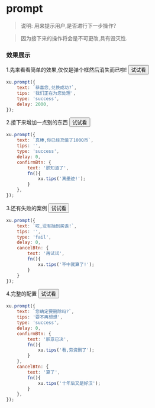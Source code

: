 <link rel="stylesheet" type="text/css" href="../assets/xui.css">
<script type="text/javascript" src="../assets/xui.js"></script>

# prompt

>说明: 用来提示用户,是否进行下一步操作?

>因为接下来的操作将会是不可更改,具有毁灭性.

### 效果展示


1.先来看看简单的效果,仅仅是弹个框然后消失而已啦!
<button class="xui_btn xui_btn_default" id="show_prompt1">试试看</button>

<script type="text/javascript">
document.getElementById('show_prompt1').onclick=function(){
	xu.prompt({
		text: `恭喜您,兑换成功?`,
		tips: '我们正在为您处理',
		type: 'success',
		delay: 2000,
	});
}
</script>

```js
xu.prompt({
	text: `恭喜您,兑换成功?`,
	tips: '我们正在为您处理',
	type: 'success',
	delay: 2000,
});
```

2.接下来增加一点别的东西
<button class="xui_btn xui_btn_default" id="show_prompt2">试试看</button>

<script type="text/javascript">
document.getElementById('show_prompt2').onclick=function(){
	xu.prompt({
		text: `真棒,你已经充值了100Q币`,
		tips: '',
		type: 'success',
		delay: 0,
		confirmBtn: {
			text: '朕知道了',
			fn(){
				xu.tips('真墨迹!');
			}
		},
	});
}
</script>

```js
xu.prompt({
	text: `真棒,你已经充值了100Q币`,
	tips: '',
	type: 'success',
	delay: 0,
	confirmBtn: {
		text: '朕知道了',
		fn(){
			xu.tips('真墨迹!');
		}
	},
});
```

3.还有失败的案例
<button class="xui_btn xui_btn_default" id="show_prompt3">试试看</button>

<script type="text/javascript">
document.getElementById('show_prompt3').onclick=function(){
	xu.prompt({
		text: `哎,没有抽到奖诶!`,
		tips: '',
		type: 'fail',
		delay: 0,
		cancelBtn: {
			text: '再试试',
			fn(){
				xu.tips('不中就算了!');
			}
		},
	});
}
</script>

```js
xu.prompt({
	text: `哎,没有抽到奖诶!`,
	tips: '',
	type: 'fail',
	delay: 0,
	cancelBtn: {
		text: '再试试',
		fn(){
			xu.tips('不中就算了!');
		}
	}
});
```

4.完整的配置
<button class="xui_btn xui_btn_default" id="show_prompt4">试试看</button>

<script type="text/javascript">
document.getElementById('show_prompt4').onclick=function(){
	xu.prompt({
		text: `您确定要删除吗?`,
		tips: '要不再想想',
		type: 'success',
		delay: 0,
		confirmBtn: {
			text: '朕意已决',
			fn(){
				xu.tips('看,劳资删了');
			}
		},
		cancelBtn: {
			text: '算了',
			fn(){
				xu.tips('十年后又是好汉');
			}
		},
	});
}
</script>

```js
xu.prompt({
	text: `您确定要删除吗?`,
	tips: '要不再想想',
	type: 'success',
	delay: 0,
	confirmBtn: {
		text: '朕意已决',
		fn(){
			xu.tips('看,劳资删了');
		}
	},
	cancelBtn: {
		text: '算了',
		fn(){
			xu.tips('十年后又是好汉');
		}
	},
});
```